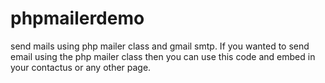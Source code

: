 # phpmailerdemo
send mails using php mailer class and gmail smtp.
If you wanted to send email using the php mailer class then you can use this code and embed in your contactus or any other page.

